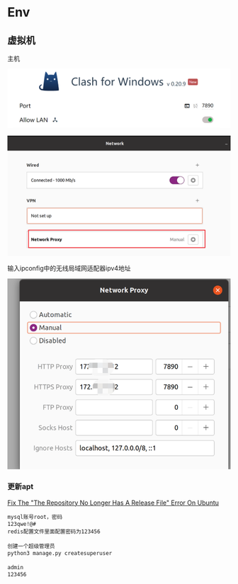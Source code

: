 # Env

## 虚拟机

主机

![image-20230727153810863](img/image-20230727153810863.png)

![image-20230727153840563](img/image-20230727153840563.png)

输入ipconfig中的无线局域网适配器ipv4地址

 ![image-20230727153859801](img/image-20230727153859801.png)

### 更新apt

[Fix The "The Repository No Longer Has A Release File" Error On Ubuntu](https://azdigi.com/blog/en/linux-server-en/fix-the-the-repository-no-longer-has-a-release-file-error-on-ubuntu/)

```
mysql账号root，密码
123qwe!@#
redis配置文件里面配置密码为123456

创建一个超级管理员
python3 manage.py createsuperuser

admin
123456
```

